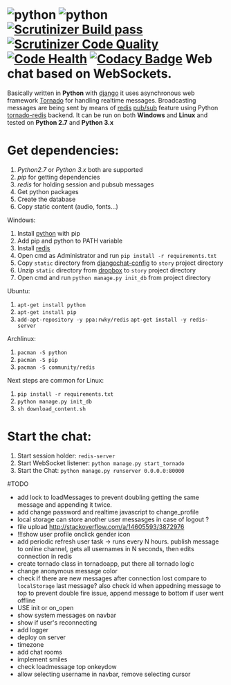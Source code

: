 ![python](https://img.shields.io/badge/python-2.7%2C%203.x-blue.svg) ![python](https://img.shields.io/badge/django-1.7-blue.svg) [![Scrutinizer Build pass](https://scrutinizer-ci.com/g/Deathangel908/djangochat/badges/build.png)](https://scrutinizer-ci.com/g/Deathangel908/djangochat) [![Scrutinizer Code Quality](https://scrutinizer-ci.com/g/Deathangel908/djangochat/badges/quality-score.png?b=master)](https://scrutinizer-ci.com/g/Deathangel908/djangochat/?branch=master) [![Code Health](https://landscape.io/github/Deathangel908/djangochat/master/landscape.svg?style=flat)](https://landscape.io/github/Deathangel908/djangochat/master) [![Codacy Badge](https://www.codacy.com/project/badge/b508fef8efba4a5f8b5e8411c0803af5)](https://www.codacy.com/public/nightmarequake/djangochat)
Web chat based on WebSockets.
================================================

Basically written in **Python** with [django](https://www.djangoproject.com/) it uses asynchronous web framework [Tornado](http://www.tornadoweb.org/) for handling realtime messages. Broadcasting messages are being sent by means of [redis](http://redis.io/) [pub/sub](http://en.wikipedia.org/wiki/Publish%E2%80%93subscribe_pattern) feature using Python [tornado-redis](https://github.com/leporo/tornado-redis) backend. It can be run on both **Windows** and **Linux** and tested on **Python 2.7** and **Python 3.x**

Get dependencies:
================
 1. *Python2.7* or *Python 3.x* both are supported
 2. *pip* for getting dependencies
 3. *redis* for holding session and pubsub messages
 4. Get python packages
 4. Create the database
 6. Copy static content (audio, fonts...)

Windows:
 1. Install [python](https://www.python.org/downloads/) with pip 
 2. Add pip and python to PATH variable
 3. Install [redis](https://github.com/rgl/redis/downloads) 
 4. Open cmd as Administrator and run `pip install -r requirements.txt`
 5. Copy `static` directory from [djangochat-config](https://github.com/Deathangel908/djangochat-config) to `story` project directory
 6. Unzip `static` directory from [dropbox](https://www.dropbox.com/sh/p9efgb46pyl3hj3/AABIDVckht4SGZUDAnU7dlD7a?dl=1) to `story` project directory
 7. Open cmd and run `python manage.py init_db` from project directory

Ubuntu:
 1. `apt-get install python`
 2. `apt-get install pip`
 3. `add-apt-repository -y ppa:rwky/redis` `apt-get install -y redis-server`

Archlinux:
 1. `pacman -S python`
 2. `pacman -S pip`
 3. `pacman -S community/redis`

Next steps are common for Linux:
 1. `pip install -r requirements.txt`
 2. `python manage.py init_db`
 3. `sh download_content.sh`

Start the chat:
==============
 1. Start session holder: `redis-server`
 2. Start WebSocket listener: `python manage.py start_tornado`
 3. Start the Chat: `python manage.py runserver 0.0.0.0:80000`

#TODO
* add lock to loadMessages to prevent doubling getting the same message and appending it twice. 
* add change password and realtime javascript to change_profile
* local storage can store another user messasges in case of logout ?
* file upload http://stackoverflow.com/a/14605593/3872976
* !!!show user profile onclick gender icon 
* add periodic refresh user task -> runs every N hours. publish message to online channel, gets all usernames in N seconds, then edits connection in redis
* create tornado class in tornadoapp, put there all tornado logic
* change anonymous message color
*  check if there are new messages after connection lost compare to `localStorage` last message?
 also check id when appedning message to top to prevent double fire issue, append message to bottom if user went offline
* USE init or on_open
* show system messages on navbar
* show if user's reconnecting
* add logger
* deploy on server
* timezone
* add chat rooms
* implement smiles
* check loadmessage top onkeydow
* allow selecting username in navbar, remove selecting cursor 